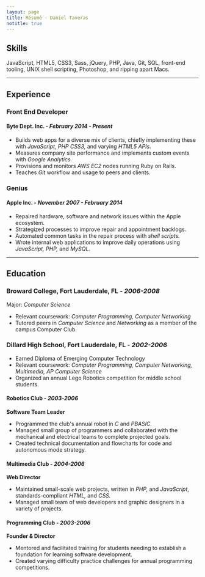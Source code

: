 ```yaml
---
layout: page
title: Résumé - Daniel Taveras
notitle: true
---
```


## Skills

JavaScript, HTML5, CSS3, Sass, jQuery, PHP, Java, Git, SQL, front-end tooling, UNIX shell scripting, Photoshop, and ripping apart Macs.

---

## Experience

### Front End Developer
#### Byte Dept. Inc. - _February 2014 - Present_

- Builds web apps for a diverse mix of clients, chiefly implementing these with _JavaScript, PHP CSS3,_ and varying _HTML5 APIs._
- Measures company site performance and implements custom events with _Google Analytics._
- Provisions and monitors _AWS EC2_ nodes running Ruby on Rails.
- Teaches _Git_ workflow and usage to peers and clients.


### Genius
#### Apple Inc. - _November 2007 - February 2014_

- Repaired hardware, software and network issues within the Apple ecosystem.
- Strategized processes to improve repair and appointment backlogs.
- Automated common tasks in the repair process with _shell scripts._
- Wrote internal web applications to improve daily operations using _JavaScript, PHP,_ and _MySQL._


---

## Education


### Broward College, Fort Lauderdale, FL - _2006-2008_
Major: _Computer Science_

- Relevant coursework: _Computer Programming, Computer Networking_
- Tutored peers in _Computer Science_ and _Networking_ as a member of the campus Computer Club.

### Dillard High School, Fort Lauderdale, FL - _2002-2006_

- Earned Diploma of Emerging Computer Technology
- Relevant coursework: _Computer Programming, Computer Networking, Multimedia, AP Computer Science_
- Organized an annual Lego Robotics competition for middle school students.

#### Robotics Club - _2003-2006_
**Software Team Leader**

- Programmed the club's annual robot in _C_ and _PBASIC._
- Managed small group of programmers and collaborated with the mechanical and electrical teams to complete projected goals.
- Created technical documentation and flowcharts for code and autonomous mode strategy.

#### Multimedia Club - _2004-2006_
**Web Director**

- Maintained small-scale web projects, written in _PHP,_ and _JavaScript_, standards-compliant _HTML,_ and _CSS._
- Managed small team of web developers and graphic designers in a variety of projects.


#### Programming Club - _2003-2006_
**Founder & Director**

- Mentored and facilitated training for students needing to establish a foundation for learning software development.
- Created varying difficulty practice challenges for annual programming competitions.